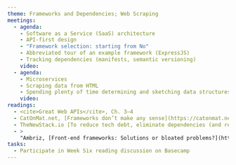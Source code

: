 ```yaml
---
theme: Frameworks and Dependencies; Web Scraping
meetings:
  - agenda:
    - Software as a Service (SaaS) architecture
    - API-first design
    - "Framework selection: starting from No"
    - Abbreviated tour of an example framework (ExpressJS)
    - Tracking dependencies (manifests, semantic versioning)
    video:
  - agenda:
    - Microservices
    - Scraping data from HTML
    - Spending plenty of time determining and sketching data structures
    video:
readings:
  - <cite>Great Web APIs</cite>, Ch. 3–4
  - CatOnMat.net, [Frameworks don’t make any sense](https://catonmat.net/frameworks-dont-make-sense)
  - TheNewStack.io [To reduce tech debt, eliminate dependencies (and refactoring)](https://thenewstack.io/to-reduce-tech-debt-eliminate-dependencies-and-refactoring/)
  - >
    "Ambriz, [Front-end frameworks: Solutions or bloated problems?](https://www.toptal.com/javascript/are-big-front-end-frameworks-bad)"
tasks:
  - Participate in Week Six reading discussion on Basecamp
---
```

